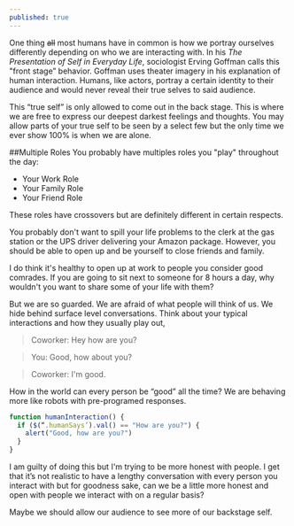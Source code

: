 ```yaml
---
published: true
---
```


One thing ~~all~~ most humans have in common is how we portray ourselves differently depending on who we are interacting with. In his *The Presentation of Self in Everyday Life*, sociologist Erving Goffman calls this "front stage” behavior. Goffman uses theater imagery in his explanation of human interaction. Humans, like actors, portray a certain identity to their audience and would never reveal their true selves to said audience.

This “true self” is only allowed to come out in the back stage. This is where we are free to express our deepest darkest feelings and thoughts. You may allow parts of your true self to be seen by a select few but the only time we ever show 100% is when we are alone.


##Multiple Roles
You probably have multiples roles you "play" throughout the day:
- Your Work Role
- Your Family Role
- Your Friend Role

These roles have crossovers but are definitely different in certain respects.

You probably don't want to spill your life problems to the clerk at the gas station or the UPS driver delivering your Amazon package. However, you should be able to open up and be yourself to close friends and family. 

I do think it's healthy to open up at work to people you consider good comrades. If you are going to sit next to someone for 8 hours a day, why wouldn't you want to share some of your life with them?

But we are so guarded. We are afraid of what people will think of us. We hide behind surface level conversations. Think about your typical interactions and how they usually play out,
> Coworker: Hey how are you?

> You: Good, how about you?

> Coworker: I'm good.

How in the world can every person be “good” all the time? We are behaving more like robots with pre-programed responses. 

```javascript
function humanInteraction() {
  if ($(“.humanSays’).val() == "How are you?") {
    alert("Good, how are you?")
  }
}
```

I am guilty of doing this but I'm trying to be more honest with people. I get that it’s not realistic to have a lengthy conversation with every person you interact with but for goodness sake, can we be a little more honest and open with people we interact with on a regular basis?

Maybe we should allow our audience to see more of our backstage self.